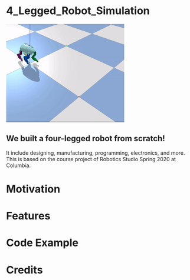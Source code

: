 # 4_Legged_Robot_Simulation
![image](https://github.com/chiahohsiung/4_Legged_Robot_Simulation/blob/master/random_search_demo.gif)

## **We built a four-legged robot from scratch!** 
It include designing, manufacturing, programming, electronics, and more. This is based on the course project of Robotics Studio Spring 2020 at Columbia.

# Motivation

# Features

# Code Example

# Credits
